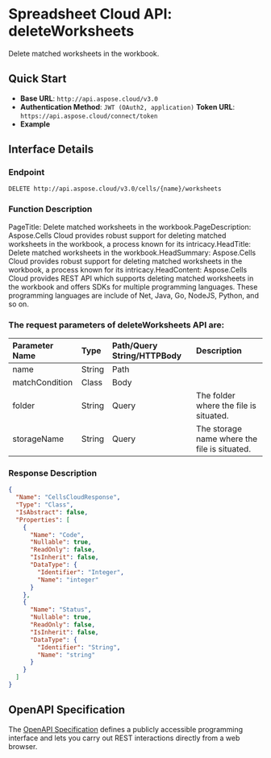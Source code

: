# **Spreadsheet Cloud API: deleteWorksheets**

Delete matched worksheets in the workbook. 


## **Quick Start**

- **Base URL**: `http://api.aspose.cloud/v3.0`
- **Authentication Method**: `JWT (OAuth2, application)`  **Token URL**: `https://api.aspose.cloud/connect/token`
- **Example** 

## **Interface Details**

### **Endpoint** 

```
DELETE http://api.aspose.cloud/v3.0/cells/{name}/worksheets
```
### **Function Description**
PageTitle: Delete matched worksheets in the workbook.PageDescription: Aspose.Cells Cloud provides robust support for deleting matched worksheets in the workbook, a process known for its intricacy.HeadTitle: Delete matched worksheets in the workbook.HeadSummary: Aspose.Cells Cloud provides robust support for  deleting matched worksheets in the workbook, a process known for its intricacy.HeadContent: Aspose.Cells Cloud provides REST API which supports  deleting matched worksheets in the workbook and offers SDKs for multiple programming languages. These programming languages are include of Net, Java, Go, NodeJS, Python, and so on.

### The request parameters of **deleteWorksheets** API are: 

| Parameter Name | Type | Path/Query String/HTTPBody | Description | 
| :- | :- | :- |:- | 
|name|String|Path||
|matchCondition|Class|Body||
|folder|String|Query|The folder where the file is situated.|
|storageName|String|Query|The storage name where the file is situated.|

### **Response Description**
```json
{
  "Name": "CellsCloudResponse",
  "Type": "Class",
  "IsAbstract": false,
  "Properties": [
    {
      "Name": "Code",
      "Nullable": true,
      "ReadOnly": false,
      "IsInherit": false,
      "DataType": {
        "Identifier": "Integer",
        "Name": "integer"
      }
    },
    {
      "Name": "Status",
      "Nullable": true,
      "ReadOnly": false,
      "IsInherit": false,
      "DataType": {
        "Identifier": "String",
        "Name": "string"
      }
    }
  ]
}
```


## OpenAPI Specification

The [OpenAPI Specification](https://reference.aspose.cloud/cells/#/WorksheetsController/DeleteWorksheets) defines a publicly accessible programming interface and lets you carry out REST interactions directly from a web browser.

